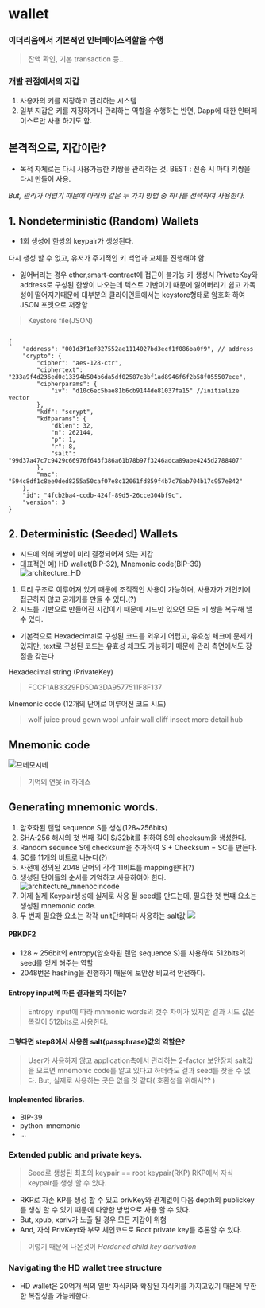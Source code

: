 # wallet
### 이더리움에서 기본적인 인터페이스역할을 수행 
> 잔액 확인, 기본 transaction 등.. 

### 개발 관점에서의 지갑 
1. 사용자의 키를 저장하고 관리하는 시스템 
2. 일부 지갑은 키를 저장하거나 관리하는 역할을 수행하는 반면, Dapp에 대한 인터페이스로만 사용 하기도 함. 

## 본격적으로, 지갑이란? 
- 목적 자체로는 다시 사용가능한 키쌍을 관리하는 것.
BEST : 전송 시 마다 키쌍을 다시 만들어 사용.

*But, 관리가 어렵기 때문에 아래와 같은 두 가지 방법 중 하나를 선택하여 사용한다.* 

## 1. Nondeterministic (Random) Wallets
- 1회 생성에 한쌍의 keypair가 생성된다. 

다시 생성 할 수 없고, 유저가 주기적인 키 백업과 교체를 진행해야 함. 
* 잃어버리는 경우 ether,smart-contract에 접근이 불가능
키 생성시 PrivateKey와 address로 구성된 한쌍이 나오는데 텍스트 기반이기 때문에 잃어버리기 쉽고 가독성이 떨어지기때문에 대부분의 클라이언트에서는 keystore형태로 암호화 하여 JSON 포맷으로 저장함

> Keystore file(JSON)
<pre><code>
{
    "address": "001d3f1ef827552ae1114027bd3ecf1f086ba0f9", // address
    "crypto": {
        "cipher": "aes-128-ctr",
        "ciphertext": "233a9f4d236ed0c13394b504b6da5df02587c8bf1ad8946f6f2b58f055507ece",
        "cipherparams": {
            "iv": "d10c6ec5bae81b6cb9144de81037fa15" //initialize vector
        },
        "kdf": "scrypt",
        "kdfparams": {
            "dklen": 32,
            "n": 262144,
            "p": 1,
            "r": 8,
            "salt": "99d37a47c7c9429c66976f643f386a61b78b97f3246adca89abe4245d2788407"
        },
        "mac": "594c8df1c8ee0ded8255a50caf07e8c12061fd859f4b7c76ab704b17c957e842"
    },
    "id": "4fcb2ba4-ccdb-424f-89d5-26cce304bf9c",
    "version": 3
}
</code></pre>

## 2. Deterministic (Seeded) Wallets
- 시드에 의해 키쌍이 미리 결정되어져 있는 지갑 
- 대표적인 예) HD wallet(BIP-32), Mnemonic code(BIP-39)
![architecture_HD](https://github.com/ethereumbook/ethereumbook/raw/develop/images/hd_wallet.png)
1. 트리 구조로 이루어져 있기 때문에 조직적인 사용이 가능하며, 사용자가 개인키에 접근하지 않고 공개키를 만들 수 있다.(?)
2. 시드를 기반으로 만들어진 지갑이기 때문에 시드만 있으면 모든 키 쌍을 복구해 낼 수 있다. 

* 기본적으로 Hexadecimal로 구성된 코드를 외우기 어렵고, 유효성 체크에 문제가있지만, text로 구성된 코드는 유효성 체크도 가능하기 때문에 관리 측면에서도 장점을 갖는다 

Hexadecimal string (PrivateKey)
> FCCF1AB3329FD5DA3DA9577511F8F137

Mnemonic code (12개의 단어로 이루어진 코드 시드)
> wolf juice proud gown wool unfair wall cliff insect more detail hub

## Mnemonic code 

![므네모시네](http://www.rapportian.com/news/photo/201608/28370_25897_1657.jpg)
> 기억의 연못 in 하데스 

## Generating mnemonic words.
1. 암호화된 랜덤 sequence S를 생성(128~256bits)
2. SHA-256 해시의 첫 번째 길이 S/32bit를 취하여 S의 checksum을 생성한다. 
3. Random sequnce S에 checksum을 추가하여 S + Checksum = SC를 만든다.
4. SC를 11개의 비트로 나눈다(?)
5. 사전에 정의된 2048 단어의 각각 11비트를 mapping한다(?)
6. 생성된 단어들의 순서를 기억하고 사용하여아 한다. 
![architecture_mnenocincode](https://lh3.googleusercontent.com/ZHlWXublZuhPnf9CzTYuuu4-Q_PP43mV6js4FDBJ9pNkfxjWKxMHxTfPmKfHkIBK3U4Qm73p1DckPh_HEJHb8VhhnHthHvncoZx3bpwp9Jgduy2lRnKkCTAws19kIImjPwjnGH6F)
7. 이제 실제 Keypair생성에 실제로 사용 될 seed를 만드는데, 필요한 첫 번쨰 요소는 생성된 mnemonic code.
8. 두 번째 필요한 요소는 각각 unit단위마다 사용하는 salt값
![](https://github.com/ethereumbook/ethereumbook/raw/develop/images/bip39-part2.png)

#### PBKDF2 
- 128 ~ 256bit의 entropy(암호화된 랜덤 sequence S)를 사용하여 512bits의 seed를 얻게 해주는 역할 
- 2048번은 hashing을 진행하기 때문에 보안상 비교적 안전하다. 

#### Entropy input에 따른 결과물의 차이는?
> Entropy input에 따라 mnmonic words의 갯수 차이가 있지만 결과 시드 값은 똑같이 512bits로 사용한다. 


#### 그렇다면 step8에서 사용한 salt(passphrase)값의 역할은?
> User가 사용하지 않고 application측에서 관리하는 2-factor 보안장치 
> salt값을 모르면 mnemonic code를 알고 있다고 하더라도 결과 seed를 찾을 수 없다. 
> But, 실제로 사용하는 곳은 없을 것 같다( 호환성을 위해서?? ) 


#### Implemented libraries.
- BIP-39
- python-mnemonic
- ...

### Extended public and private keys. 
> Seed로 생성된 최초의 keypair == root keypair(RKP)
> RKP에서 자식 keypair를 생성 할 수 있다. 

* RKP로 자손 KP를 생성 할 수 있고 privKey와 관계없이 다음 depth의 publickey를 생성 할 수 있기 때문에 다양한 방법으로 사용 할 수 있다. 
* But, xpub, xpriv가 노출 될 경우 모든 지갑이 위험
* And, 자식 PrivKeyt와 부모 체인코드로 Root private key를 추론할 수 있다. 
> 이렇기 때문에 나온것이 *Hardened child key derivation* 

### Navigating the HD wallet tree structure
- HD wallet은 20억개 씩의 일반 자식키와 확장된 자식키를 가지고있기 때문에 무한한 복잡성을 가능케한다. 